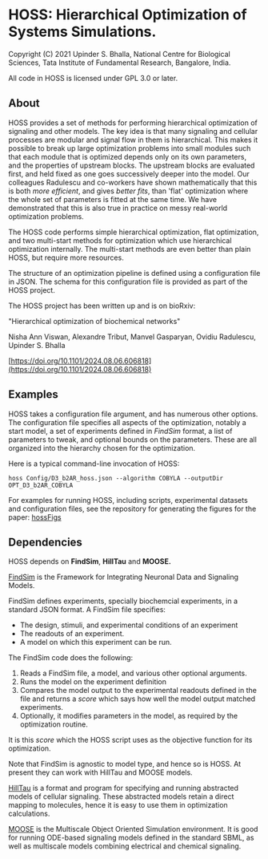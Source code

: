 

# HOSS: Hierarchical Optimization of Systems Simulations.

Copyright (C) 2021 Upinder S. Bhalla, National Centre for Biological Sciences,
Tata Institute of Fundamental Research, Bangalore, India.

All code in HOSS is licensed under GPL 3.0 or later.


## About
HOSS provides a set of methods for performing hierarchical optimization of 
signaling and other models. The key idea is that many signaling and cellular 
processes are modular and signal flow in them is hierarchical. This
makes it possible to break up large optimization problems into small modules
such that each module that is optimized depends only on its own parameters, and
the properties of upstream blocks. The upstream blocks are evaluated first, and
held fixed as one goes successively deeper into the model. Our colleagues
Radulescu and co-workers have shown mathematically that this is 
both *more efficient*, and gives *better fits*, than 'flat' optimization where 
the whole set of parameters is fitted at the same time. We have demonstrated
that this is also true in practice on messy real-world optimization problems.

The HOSS code performs simple hierarchical optimization, flat optimization,
and two multi-start methods for optimization which use hierarchical optimization
internally. The multi-start methods are even better than plain HOSS, but require 
more resources.

The structure of an optimization pipeline is defined using a configuration file
in JSON. The schema for this configuration file is provided as part of the HOSS
project.

The HOSS project has been written up and is on bioRxiv:

"Hierarchical optimization of biochemical networks"

Nisha Ann Viswan, Alexandre Tribut, Manvel Gasparyan, Ovidiu Radulescu, Upinder S. Bhalla

[https://doi.org/10.1101/2024.08.06.606818](https://doi.org/10.1101/2024.08.06.606818)

## Examples

HOSS takes a configuration file argument, and has numerous other options. 
The configuration file specifies all aspects of the optimization, notably 
a start model, a set of experiments defined in *FindSim* format, a list of 
parameters to tweak, and optional bounds on the parameters. These are all 
organized into the hierarchy chosen for the optimization.

Here is a typical command-line invocation of HOSS:

`hoss Config/D3_b2AR_hoss.json --algorithm COBYLA --outputDir OPT_D3_b2AR_COBYLA`

For examples for running HOSS, including scripts, experimental datasets and
configuration files, see the repository for generating the figures for the 
paper: [hossFigs](https://github.com/BhallaLab/hossFigs)


## Dependencies

HOSS depends on **FindSim**, **HillTau** and **MOOSE.**

[FindSim](https://github.com/BhallaLab/FindSim) is the Framework for Integrating
Neuronal Data and Signaling Models. 

FindSim defines experiments, specially biochemcial experiments, in a standard JSON
format. A FindSim file specifies:

- The design, stimuli, and experimental conditions of an experiment
- The readouts of an experiment.
- A model on which this experiment can be run.

The FindSim code does the following:
1. Reads a FindSim file, a model, and various other optional arguments. 
2. Runs the model on the experiment definition
3. Compares the model output to the experimental readouts defined in the file and returns a *score* which says how well the model output matched experiments.
4. Optionally, it modifies parameters in the model, as required by the 
	optimization routine.

It is this *score* which the HOSS script uses as the objective function for 
its optimization.

Note that FindSim is agnostic to model type, and hence so is HOSS. At present
they can work with HillTau and MOOSE models.

[HillTau](https://github.com/BhallaLab/HillTau) is a format and program for 
specifying and running abstracted models of cellular signaling. These abstracted
models retain a direct mapping to molecules, hence it is easy to use them
in optimization calculations.

[MOOSE](https://github.com/BhallaLab/moose-core) is the Multiscale Object Oriented
Simulation environment. It is good for running ODE-based signaling models
defined in the standard SBML, as well as multiscale models combining electrical
and chemical signaling.


